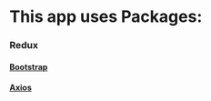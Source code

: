 # This app uses Packages:
### Redux
#### [Bootstrap](https://react-bootstrap.github.io/)
#### [Axios](https://github.com/axios/axios)
